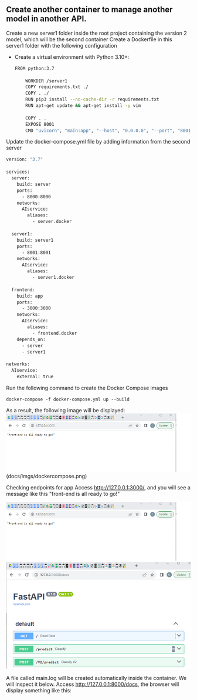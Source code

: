 
## Create another container to manage another model in another API.

Create a new server1 folder inside the root project containing the version 2 model, which will be the second container
Create a Dockerfile in this server1 folder with the following configuration

* Create a virtual environment with Python 3.10+:

    ```bash
    FROM python:3.7

        WORKDIR /server1
        COPY requirements.txt ./
        COPY . ./
        RUN pip3 install --no-cache-dir -r requirements.txt
        RUN apt-get update && apt-get install -y vim

        COPY . .
        EXPOSE 8001
        CMD "uvicorn", "main:app", "--host", "0.0.0.0", "--port", "8001" , "--reload" 
    ```
Update the docker-compose.yml file by adding information from the second server

```bash
version: "3.7"

services:
  server:
    build: server
    ports:
      - 8000:8000
    networks:
      AIservice:
        aliases:
          - server.docker

  server1:
    build: server1
    ports:
      - 8001:8001
    networks:
      AIservice:
        aliases:
          - server1.docker

  frontend:
    build: app
    ports:
      - 3000:3000
    networks:
      AIservice:
        aliases:
          - frontend.docker
    depends_on:
      - server
      - server1

networks:
  AIservice:
    external: true   
```

Run the following command to create the Docker Compose images

 
    docker-compose -f docker-compose.yml up --build


As a result, the following image will be displayed:
 ![DockerCompose](docs/imgs/front1.png)(docs/imgs/dockercompose.png)

Checking endpoints for app
Access http://127.0.0.1:3000/, and you will see a message like this "front-end is all ready to go!"

  ![FastAPI](docs/imgs/front1.png)
  ![FastAPI Docs](docs/imgs/front2.png)


A file called main.log will be created automatically inside the container. We will inspect it below.
Access http://127.0.0.1:8000/docs, the browser will display something like this:
